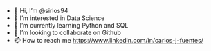 - 👋 Hi, I’m @sirlos94
- 👀 I’m interested in Data Science
- 🌱 I’m currently learning Python and SQL
- 💞️ I’m looking to collaborate on Github
- 📫 How to reach me https://www.linkedin.com/in/carlos-j-fuentes/

<!---
sirlos94/sirlos94 is a ✨ special ✨ repository because its `README.md` (this file) appears on your GitHub profile.
You can click the Preview link to take a look at your changes.
--->
